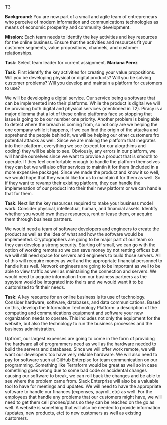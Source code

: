 T3

**Background:** You are now part of a small and agile team of entrepreneurs who perceive of modern information and communications technologies as means of economic prosperity and community development.

**Mission:** Each team needs to identify the key activities and key resources for the online business. Ensure that the activities and resources fit your customer segments, value propositions, channels, and customer relationships.

**Task:** Select team leader for current assignment.
    **Mariana Perez**

**Task:** First identify the key activities for creating your value propositions. Will you be developing physical or digital products? Will you be solving customer problems? Will you develop and maintain a platform for customers to use?
 
We will be developing a digital service. Our service being a software that can be implemented into their platforms. While the product is digital we will be providing both digital and physical services (mentioned in T2). Piracy is a major dilemma that a lot of these online platforms face so stopping that issue is going to be our number one priority. Another problem is being able to detect where the breach is coming from, so not only are we helping the one company while it happens, if we can find the origin of the attacka and apprehend the people behind it, we will be helping our other customers fro potential attacks as well. Since we are making the platform that inegrates into their platform, everything we see (except for our alogrthims and coding) they will be able to see. Obviously, any errors in our platform, we will handle ourselves since we want to provide a product that is smooth to operate. If they feel comfortable enough to handle the platform themselves they can but we will also offer services to maintin it for them (included in a more expensive package). Since we made the product and know it so well, we would hope that they would like for us to maintain it for them as well. So if they want to revamp their existing platform, they can handle the implemenation of our product into their their new platform or we can handle that for them.

**Task:** Next list the key resources required to make your business model work. Consider physical, intellectual, human, and financial assets. Identify whether you would own these resources, rent or lease them, or acquire them through business partners.
 
We would need a team of software developers and engineers to create the product as well as the idea of what and how the software would be implemented. Cryptographers are going to be major part of our team so they can develop a strong security. Starting off small, we can go with the option of working remote so we can save money by not renting offices but we will still need space for servers and engineers to build those servers. All of this will recquire money as well and the appropriate financial personnel to handle it as well. Network engineers are going to be important as well to be able to view traffic as well as maintaining the connection and servers. We would need to acquire information from our business partners as the sysytem would be integrated into theirs and we would want it to be customized to fit their needs.

**Task:** A key resource for an online business is its use of technology. Consider hardware, software, databases, and data communications. Based on this, develop the Information Technology Platform: a description of the computing and communications equipment and software your new organization needs to operate. This includes not only the equipment for the website, but also the technology to run the business processes and the business administration. 

Upfront, our largest expenses are going to come in the form of providing the hardware all of programmers need as well as the hardware needed to build the servers and databases. Since we will offer work remote, we will want our developers too have very reliable hardware. We will also need to pay for software such at GitHub Enterpise for team communication on our programming. Something like Terraform would be great as well so in case something goes wrong due to some bad code or accidental changes causing our software to break, we can roll back the changes and be able to see where the problem came from. Slack Enterprise will also be a valuable tool to have for meetings and updates. We will need to have the appropriate software to handle our finances (expenses, payroll, etc) as well. For the employees that handle any problems that our customers might have, we will need to get them cell phones/plans so they can be reached on the go as well. A website is something that will also be needed to provide information (updates, new products, etc) to new customers as well as existing customers.

